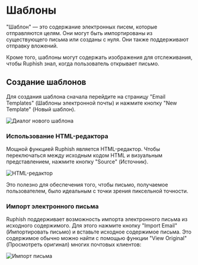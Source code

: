 # Шаблоны

"Шаблон" — это содержание электронных писем, которые отправляются целям. Они могут быть импортированы из существующего письма или созданы с нуля. Они также поддерживают отправку вложений.

Кроме того, шаблоны могут содержать изображения для отслеживания, чтобы Ruphish знал, когда пользователь открывает письмо.

## Создание шаблонов

Для создания шаблона сначала перейдите на страницу "Email Templates" (Шаблоны электронной почты) и нажмите кнопку "New Template" (Новый шаблон).

![Диалог нового шаблона](https://imgur.com/FPqcZOG.png)

### Использование HTML-редактора

Мощной функцией Ruphish является HTML-редактор. Чтобы переключаться между исходным кодом HTML и визуальным представлением, нажмите кнопку "Source" (Источник).

![HTML-редактор](https://imgur.com/elue6xK.png)

Это полезно для обеспечения того, чтобы письмо, получаемое пользователем, было идеальным с точки зрения пиксельной точности.

### Импорт электронного письма

Ruphish поддерживает возможность импорта электронного письма из исходного содержимого. Для этого нажмите кнопку "Import Email" (Импортировать письмо) и вставьте исходное содержимое письма. Это содержимое обычно можно найти с помощью функции "View Original" (Просмотреть оригинал) многих почтовых клиентов:

![Импорт письма](https://imgur.com/QAZCrHu.png)

